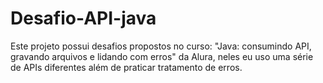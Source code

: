 # Desafio-API-java
Este projeto possui desafios propostos no curso: "Java: consumindo API, gravando arquivos e lidando com erros" da Alura, neles eu uso uma série de APIs diferentes além de praticar tratamento de erros.
